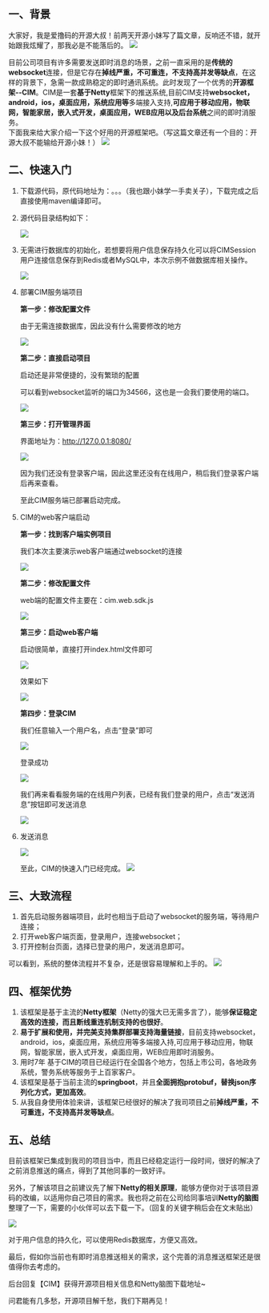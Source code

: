 ## 一、背景

大家好，我是爱撸码的开源大叔！前两天开源小妹写了篇文章，反响还不错，就开始跟我炫耀了，那我必是不能落后的。
![](https://gitee.com/dmg0020/draw-bed/raw/master/imgs/聊天3.jpg)

目前公司项目有许多需要发送即时消息的场景，之前一直采用的是**传统的websocket**连接，但是它存在**掉线严重，不可重连，不支持高并发等缺点**，在这样的背景下，急需一款成熟稳定的即时通讯系统。此时发现了一个优秀的**开源框架--CIM**。CIM是一套**基于Netty**框架下的推送系统,目前CIM支持**websocket，android，ios，桌面应用，系统应用等**多端接入支持,**可应用于移动应用，物联网，智能家居，嵌入式开发，桌面应用，WEB应用以及后台系统**之间的即时消服务。</br>
下面我来给大家介绍一下这个好用的开源框架吧。（写这篇文章还有一个目的：开源大叔不能输给开源小妹！）
![](https://img.soogif.com/sfBdTxAuyVhlJmPoWUZ6ZtyF7Bfa8lji.gif?imageMogr2/thumbnail/!78.117914683103p&scope=mdnice)


## 二、快速入门

1. 下载源代码，原代码地址为：。。。（我也跟小妹学一手卖关子），下载完成之后直接使用maven编译即可。

2. 源代码目录结构如下：

   ![](https://gitee.com/dmg0020/draw-bed/raw/master/imgs/image-20210930093223173.png)

3. 无需进行数据库的初始化，若想要将用户信息保存持久化可以将CIMSession用户连接信息保存到Redis或者MySQL中，本次示例不做数据库相关操作。

   ![](https://gitee.com/dmg0020/draw-bed/raw/master/imgs/image-20210930093550581.png)

4. 部署CIM服务端项目

   **第一步：修改配置文件**

   由于无需连接数据库，因此没有什么需要修改的地方

   ![](https://gitee.com/dmg0020/draw-bed/raw/master/imgs/image-20210930093923102.png)

   **第二步：直接启动项目**

   启动还是非常便捷的，没有繁琐的配置

   可以看到websocket监听的端口为34566，这也是一会我们要使用的端口。

   ![](https://gitee.com/dmg0020/draw-bed/raw/master/imgs/image-20210930094246581.png)

   **第三步：打开管理界面**

   界面地址为：http://127.0.0.1:8080/

   ![](https://gitee.com/dmg0020/draw-bed/raw/master/imgs/image-20210930100059169.png)

   因为我们还没有登录客户端，因此这里还没有在线用户，稍后我们登录客户端后再来查看。

   至此CIM服务端已部署启动完成。

5. CIM的web客户端启动

   **第一步：找到客户端实例项目**

   我们本次主要演示web客户端通过websocket的连接

   ![](https://gitee.com/dmg0020/draw-bed/raw/master/imgs/image-20210930094706077.png)

   **第二步：修改配置文件**

   web端的配置文件主要在：cim.web.sdk.js

   ![](https://gitee.com/dmg0020/draw-bed/raw/master/imgs/image-20210930095458130.png)

   **第三步：启动web客户端**

   启动很简单，直接打开index.html文件即可

   ![](https://gitee.com/dmg0020/draw-bed/raw/master/imgs/image-20210930095620395.png)

   效果如下

   ![](https://gitee.com/dmg0020/draw-bed/raw/master/imgs/image-20210930095825819.png)

   **第四步：登录CIM**

   我们任意输入一个用户名，点击“登录”即可

   ![](https://gitee.com/dmg0020/draw-bed/raw/master/imgs/image-20210930095918715.png)

   登录成功

   ![](https://gitee.com/dmg0020/draw-bed/raw/master/imgs/image-20210930095942486.png)

   我们再来看看服务端的在线用户列表，已经有我们登录的用户，点击“发送消息”按钮即可发送消息

   ![](https://gitee.com/dmg0020/draw-bed/raw/master/imgs/image-20210930100019928.png)

6. 发送消息

   ![](https://gitee.com/dmg0020/draw-bed/raw/master/imgs/image-20210930100352794.png)

   至此，CIM的快速入门已经完成。
   ![](https://img.soogif.com/DLT1qXHB5hxrNHDKrRdQX5NKrpW32Pqv.gif?scope=mdnice)


## 三、大致流程

1. 首先启动服务器端项目，此时也相当于启动了websocket的服务端，等待用户连接；
2. 打开web客户端页面，登录用户，连接websocket；
3. 打开控制台页面，选择已登录的用户，发送消息即可。

可以看到，系统的整体流程并不复杂，还是很容易理解和上手的。
![](https://img.soogif.com/ndxvRXimF19V0RfpbppN7gGV9NeqaESj.gif?scope=mdnice)


## 四、框架优势

1. 该框架是基于主流的**Netty框架**（Netty的强大已无需多言了），能够**保证稳定高效的连接，而且断线重连机制支持的也很好**。
2. **易于扩展和使用，并完美支持集群部署支持海量链接**，目前支持websocket，android，ios，桌面应用，系统应用等多端接入持,可应用于移动应用，物联网，智能家居，嵌入式开发，桌面应用，WEB应用即时消服务。
3. 用时7年 基于CIM的项目已经运行在全国各个地方，包括上市公司，各地政务系统，警务系统等服务于上百家客户。
4. 该框架是基于当前主流的**springboot**，并且**全面拥抱protobuf，替换json序列化方式，更加高效**。
5. 从我自身使用体验来讲，该框架已经很好的解决了我司项目之前**掉线严重，不可重连，不支持高并发等缺点**。

## 五、总结

目前该框架已集成到我司的项目当中，而且已经稳定运行一段时间，很好的解决了之前消息推送的痛点，得到了其他同事的一致好评。

另外，了解该项目之前建议先了解下**Netty的相关原理**，能够方便你对于该项目源码的改编，以适用你自己项目的需求。我也将之前在公司给同事培训**Netty的脑图**整理了一下，需要的小伙伴可以去下载一下。（回复的关键字稍后会在文末贴出）

![](https://gitee.com/dmg0020/draw-bed/raw/master/imgs/20211101154602.png)

对于用户信息的持久化，可以使用Redis数据库，方便又高效。

最后，假如你当前也有即时消息推送相关的需求，这个完善的消息推送框架还是很值得你去考虑的。

后台回复【CIM】获得开源项目相关信息和Netty脑图下载地址~

问君能有几多愁，开源项目解千愁，我们下期再见！